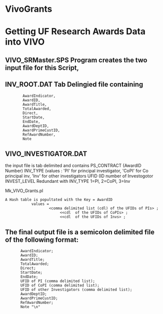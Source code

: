VivoGrants
==========

# Getting UF Research Awards Data into VIVO


##  VIVO_SRMaster.SPS Program creates the two input file for this Script,
##  INV_ROOT.DAT  Tab Delingied file containing

            AwardIndicator,
            AwardID,
            AwardTitle,
            TotalAwarded,
            Direct,
            StartDate,
            EndDate,
            AwardDeptID,
            AwardPrimeCustID,
            RefAwardNumber,
            Note

##   VIVO_INVESTIGATOR.DAT
   the input file is tab delimited and contains 
           PS_CONTRACT  (AwardID Number) 
           INV_TYPE  (values : 
                 'PI' for principal investigator, 
               'CoPI' for Co principal inv,
                'Inv' for other investigators
           UFID  (ID number of Investogotor
           INVEST_LEVEL Redundant with INV_TYPE  1=PI, 2=CoPI, 3=Inv
 
   Mk_VIVO_Grants.pl  
   


    A Hash table is popultated with the Key = AwardID 
                values =          
                        <comma delimited list (cdl) of the UFIDs of PIs> ; 
                             <<cdl  of the UFIDs of CoPIs> ; 
                             <<cdl  of the UFIDs of Invs> ;
          
##   The final output file is a semicolon delimited file of the following format:
           AwardIndicator;
           AwardID;
           AwardTitle;
           TotalAwarded;
           Direct;
           StartDate;
           EndDate;
           UFID of PI (comma delimited list);
           UFID of CoPI (comma delimited list);
           UFID of other Investigators (comma delimited list);
           AwardDeptID;
           AwardPrimeCustID;
           RefAwardNumber;
           Note "\n"
